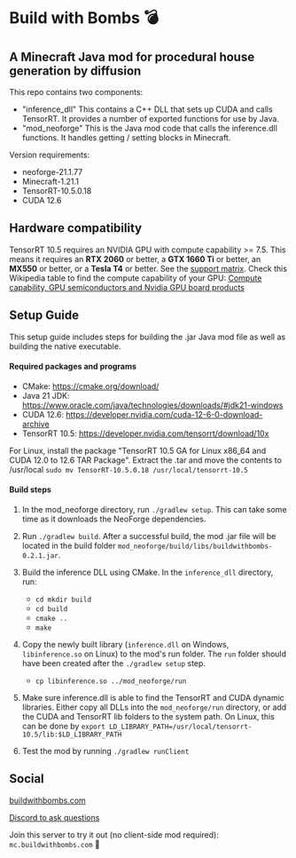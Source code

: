 # Build with Bombs 💣
## A Minecraft Java mod for procedural house generation by diffusion

This repo contains two components:

- "inference_dll" This contains a C++ DLL that sets up CUDA and calls TensorRT. It provides a number of exported functions for use by Java.
- "mod_neoforge" This is the Java mod code that calls the inference.dll functions. It handles getting / setting blocks in Minecraft.

Version requirements:
- neoforge-21.1.77
- Minecraft-1.21.1
- TensorRT-10.5.0.18
- CUDA 12.6

## Hardware compatibility
TensorRT 10.5 requires an NVIDIA GPU with compute capability >= 7.5. This means it requires an **RTX 2060** or better, a **GTX 1660 Ti** or better, an **MX550** or better, or a **Tesla T4** or better. See the [support matrix](https://docs.nvidia.com/deeplearning/tensorrt/archives/tensorrt-1050/support-matrix/index.html). Check this Wikipedia table to find the compute capability of your GPU: [Compute capability, GPU semiconductors and Nvidia GPU board products](https://en.wikipedia.org/wiki/CUDA#GPUs_supported)

## Setup Guide
This setup guide includes steps for building the .jar Java mod file as well as building the native executable.

#### Required packages and programs
* CMake: https://cmake.org/download/
* Java 21 JDK: https://www.oracle.com/java/technologies/downloads/#jdk21-windows
* CUDA 12.6: https://developer.nvidia.com/cuda-12-6-0-download-archive
* TensorRT 10.5: https://developer.nvidia.com/tensorrt/download/10x

For Linux, install the package "TensorRT 10.5 GA for Linux x86_64 and CUDA 12.0 to 12.6 TAR Package". Extract the .tar and move the contents to /usr/local `sudo mv TensorRT-10.5.0.18 /usr/local/tensorrt-10.5`

#### Build steps

1. In the mod_neoforge directory, run `./gradlew setup`. This can take some time as it downloads the NeoForge dependencies.

2. Run `./gradlew build`. After a successful build, the mod .jar file will be located in the build folder `mod_neoforge/build/libs/buildwithbombs-0.2.1.jar`. 

3. Build the inference DLL using CMake.
In the `inference_dll` directory, run:
    * `cd mkdir build`
    * `cd build` 
    * `cmake ..`
    * `make`

4. Copy the newly built library (`inference.dll` on Windows, `libinference.so` on Linux) to the mod's run folder. The `run` folder should have been created after the `./gradlew setup` step.
    * `cp libinference.so ../mod_neoforge/run`
  
5. Make sure inference.dll is able to find the TensorRT and CUDA dynamic libraries. Either copy all DLLs into the `mod_neoforge/run` directory, or add the CUDA and TensorRT lib folders to the system path. On Linux, this can be done by `export LD_LIBRARY_PATH=/usr/local/tensorrt-10.5/lib:$LD_LIBRARY_PATH`

6. Test the mod by running `./gradlew runClient`

## Social

[buildwithbombs.com](https://buildwithbombs.com)

[Discord to ask questions](https://discord.gg/2ym2tUV5E3)

Join this server to try it out (no client-side mod required): `mc.buildwithbombs.com` 🧨
